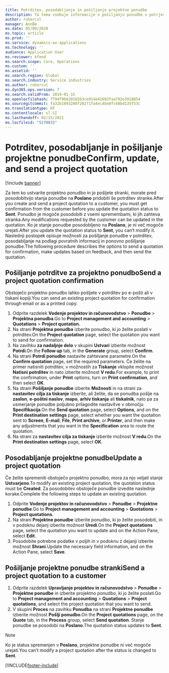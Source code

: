 ```yaml
---
title: Potrditev, posodabljanje in pošiljanje projektne ponudbe
description: Ta tema vsebuje informacije o pošiljanju ponudbe v potrjevanje stranki, spreminjanju ponudbe na podlagi povratnih informacij in ponovnemu pošiljanju ponudbe.
author: ruhercul
manager: AnnBe
ms.date: 05/09/2020
ms.topic: article
ms.prod: ''
ms.service: dynamics-ax-applications
ms.technology: ''
audience: Application User
ms.reviewer: kfend
ms.search.scope: Core, Operations
ms.custom: ''
ms.assetid: ''
ms.search.region: Global
ms.search.industry: Service industries
ms.author: ruhercul
ms.dyn365.ops.version: 7
ms.search.validFrom: 2019-01-15
ms.openlocfilehash: 7794f9b620165b3ce914e42693faa792e3918854
ms.sourcegitcommit: fa32b1893286f20271fa4ec4be8fc68bd135f53c
ms.translationtype: HT
ms.contentlocale: sl-SI
ms.lasthandoff: 02/15/2021
ms.locfileid: "5270833"
---
```

# <a name="confirm-update-and-send-a-project-quotation"></a><span data-ttu-id="b686b-103">Potrditev, posodabljanje in pošiljanje projektne ponudbe</span><span class="sxs-lookup"><span data-stu-id="b686b-103">Confirm, update, and send a project quotation</span></span>

[!include [banner](../includes/banner.md)]

<span data-ttu-id="b686b-104">Za tem ko ustvarite projektno ponudbo in jo pošljete stranki, morate pred posodobitvijo stanja ponudbe na **Poslano** pridobiti še potrditev stranke.</span><span class="sxs-lookup"><span data-stu-id="b686b-104">After you create and send a project quotation to a customer, you must get confirmation from the customer before you update the quotation status to **Sent**.</span></span> <span data-ttu-id="b686b-105">Ponudbo je mogoče posodobiti z vsemi spremembami, ki jih zahteva stranka.</span><span class="sxs-lookup"><span data-stu-id="b686b-105">Any modifications requested by the customer can be updated in the quotation.</span></span> <span data-ttu-id="b686b-106">Ko je stanje ponudbe posodobljeno na **Poslano**, je ni več mogoče urejati.</span><span class="sxs-lookup"><span data-stu-id="b686b-106">After you update the quotation status to **Sent**, you can’t modify it.</span></span> <span data-ttu-id="b686b-107">Naslednji postopek opisuje možnosti za pošiljanje ponudbe v potrditev, posodabljanje na podlagi povratnih informacij in ponovno pošiljanje ponudbe.</span><span class="sxs-lookup"><span data-stu-id="b686b-107">The following procedure describes the options to send a quotation for confirmation, make updates based on feedback, and then send the quotation.</span></span>

## <a name="send-a-project-quotation-confirmation"></a><span data-ttu-id="b686b-108">Pošiljanje potrditve za projektno ponudbo</span><span class="sxs-lookup"><span data-stu-id="b686b-108">Send a project quotation confirmation</span></span>  

<span data-ttu-id="b686b-109">Obstoječo projektno ponudbo lahko pošljete v potrditev po e-pošti ali v tiskani kopiji.</span><span class="sxs-lookup"><span data-stu-id="b686b-109">You can send an existing project quotation for confirmation through email or as a printed copy.</span></span> 

1. <span data-ttu-id="b686b-110">Odprite razdelek **Vodenje projektov in računovodstvo** > **Ponudbe** > **Projektna ponudba**.</span><span class="sxs-lookup"><span data-stu-id="b686b-110">Go to **Project management and accounting** > **Quotations** > **Project quotation.**</span></span> 
2. <span data-ttu-id="b686b-111">Na strani **Projektna ponudba** izberite ponudbo, ki jo želite poslati v potrditev.</span><span class="sxs-lookup"><span data-stu-id="b686b-111">On the **Project quotation** page, select the quotation you want to send for confirmation.</span></span> 
3. <span data-ttu-id="b686b-112">Na zavihku **za nadaljnje delo** v skupini **Ustvari** izberite možnost **Potrdi**.</span><span class="sxs-lookup"><span data-stu-id="b686b-112">On the **Follow up** tab, in the **Generate** group, select **Confirm**.</span></span> 
4. <span data-ttu-id="b686b-113">Na strani **Potrdi ponudbo** nastavite zahtevane parametre.</span><span class="sxs-lookup"><span data-stu-id="b686b-113">On the **Confirm quotation** page, set the required parameters.</span></span> <span data-ttu-id="b686b-114">Če želite na primer natisniti potrditev, v možnostih za **Tiskanje** vklopite možnost **Natisni potrditev** in nato izberite možnost **V redu**.</span><span class="sxs-lookup"><span data-stu-id="b686b-114">For example, to print the confirmation, under **Print** options, turn on **Print confirmation**, and then select **OK**.</span></span>
5. <span data-ttu-id="b686b-115">Na strani **Pošiljanje ponudbe** izberite **Možnosti** in na strani za **nastavitev cilja za tiskanje** izberite, ali želite, da se ponudba pošlje na **zaslon**, **e-poštni naslov**, **mapo**, **arhiv tiskanja** ali **tiskalnik**, nato pa za usmerjanje ponudbe poljubno prilagodite nastavitve v območju **Specifikacija**.</span><span class="sxs-lookup"><span data-stu-id="b686b-115">On the **Send quotation** page, select **Options**, and on the **Print destination settings** page, select whether you want the quotation sent to **Screen**, **E-mail**, **File**, **Print archive**, or **Printer**, and then make any adjustments that you want in the **Specification** area to route the quotation.</span></span>
6. <span data-ttu-id="b686b-116">Na strani za **nastavitev cilja za tiskanje** izberite možnost **V redu**.</span><span class="sxs-lookup"><span data-stu-id="b686b-116">On the **Print destination settings** page, select **OK**.</span></span>  

## <a name="update-a-project-quotation"></a><span data-ttu-id="b686b-117">Posodabljanje projektne ponudbe</span><span class="sxs-lookup"><span data-stu-id="b686b-117">Update a project quotation</span></span>

<span data-ttu-id="b686b-118">Če želite spremeniti obstoječo projektno ponudbo, mora za njo veljati stanje **Ustvarjeno**.</span><span class="sxs-lookup"><span data-stu-id="b686b-118">To modify an existing project quotation, the quotation status must be **Created**.</span></span> <span data-ttu-id="b686b-119">Za posodobitev obstoječe ponudbe izvedite naslednje korake.</span><span class="sxs-lookup"><span data-stu-id="b686b-119">Complete the following steps to update an existing quotation.</span></span> 

1. <span data-ttu-id="b686b-120">Odprite **Vodenje projektov in računovodstvo** > **Ponudbe** > **Projektne ponudbe**.</span><span class="sxs-lookup"><span data-stu-id="b686b-120">Go to **Project management and accounting** > **Quotations** > **Project quotations**.</span></span>
2. <span data-ttu-id="b686b-121">Na strani **Projektne ponudbe** izberite ponudbo, ki jo želite posodobiti, in v podoknu dejanj izberite možnost **Uredi**.</span><span class="sxs-lookup"><span data-stu-id="b686b-121">On the **Project quotations** page, select the quotation you want to update and on the Action Pane, select **Edit**.</span></span>
3. <span data-ttu-id="b686b-122">Posodobite potrebne podatke v poljih in v podoknu z dejanji izberite možnost **Shrani**.</span><span class="sxs-lookup"><span data-stu-id="b686b-122">Update the necessary field information, and on the Action Pane, select **Save**.</span></span>  

## <a name="send-a-project-quotation-to-a-customer"></a><span data-ttu-id="b686b-123">Pošiljanje projektne ponudbe stranki</span><span class="sxs-lookup"><span data-stu-id="b686b-123">Send a project quotation to a customer</span></span> 

1. <span data-ttu-id="b686b-124">Odprite razdelek **Upravljanje projektov in računovodstvo** > **Ponudbe** > **Projektne ponudbe** in izberite projektno ponudbo, ki jo želite poslati.</span><span class="sxs-lookup"><span data-stu-id="b686b-124">Go to **Project management and accounting** > **Quotations** > **Project quotations**, and select the project quotation that you want to send.</span></span>
2. <span data-ttu-id="b686b-125">V skupini **Proces** na zavihku **Ponudba** na strani **Projektne ponudbe** izberite možnost **Pošlji ponudbo**.</span><span class="sxs-lookup"><span data-stu-id="b686b-125">On the **Project quotations** page, on the **Quote** tab, in the **Process** group, select **Send quotation**.</span></span> <span data-ttu-id="b686b-126">Stanje ponudbe se posodobi na **Poslano**.</span><span class="sxs-lookup"><span data-stu-id="b686b-126">The quotation status updates to **Sent**.</span></span>

> [!NOTE]
> <span data-ttu-id="b686b-127">Ko je status spremenjen v **Poslano**, projektne ponudbe ni več mogoče urejati.</span><span class="sxs-lookup"><span data-stu-id="b686b-127">You can’t modify a project quotation after the status is changed to **Sent**.</span></span>


[!INCLUDE[footer-include](../includes/footer-banner.md)]